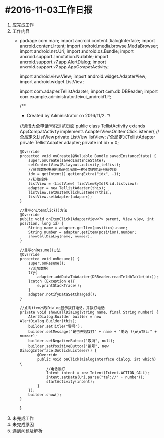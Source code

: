 #2016-11-03工作日报
===================

1. 应完成工作
2. 工作内容
      * package com.main;
        import android.content.DialogInterface;
        import android.content.Intent;
        import android.media.browse.MediaBrowser;
        import android.net.Uri;
        import android.os.Bundle;
        import android.support.annotation.Nullable;
        import android.support.v7.app.AlertDialog;
        import android.support.v7.app.AppCompatActivity;
        
        import android.view.View;
        import android.widget.AdapterView;
        import android.widget.ListView;
        
        import com.adapter.TellistAdapter;
        import com.db.DBReader;
        import com.example.administrator.feicui_android1.R;
        
        /**
         * Created by Administrator on 2016/11/2.
         */
        
        //通讯大全电话号码浏览页面
        public class TellistActivity extends AppCompatActivity implements AdapterView.OnItemClickListener{
            //全局定义ListView
            private ListView listView;
            //全局定义TellistAdapter
            private TellistAdapter adapter;
            private int idx = 0;
        
            @Override
            protected void onCreate(@Nullable Bundle savedInstanceState) {
                super.onCreate(savedInstanceState);
                setContentView(R.layout.activity_tellist);
                //获取数据用来判断是显示哪一种分类的电话号码列表
                idx = getIntent().getLongExtra("idx", -1);
                //初始控件
                listView = (ListView) findViewById(R.id.listview);
                adapter = new TellistAdapter(this);
                listView.setOnItemClickListener(this);
                listView.setAdapter(adapter);
            }
        
            //重写onItemClick()方法
            @Override
            public void onItemClick(AdapterView<?> parent, View view, int position, long id) {
                String name = adapter.getItem(position).name;
                String number = adapter.getItem(position).number;
                showCallDiaLog(name, number);
            }
        
            //重写onResume()方法
            @Override
            protected void onResume() {
                super.onResume();
                //添加数据
                try{
                    adapter.addDataToAdapter(DBReader.readTeldbTable(idx));
                }catch (Exception e){
                    e.printStackTrace();
                }
                adapter.notifyDataSetChanged();
            }
        
            //点击item出现Dialog显示拨打电话，并拨打电话
            private void showCallDiaLog(String name, final String number) {
                AlertDialog.Builder builder = new AlertDialog.Builder(this);
                builder.setTitle("警号");
                builder.setMessage("是否开始拨打" + name + "电话 ?\n\nTEL:" + number);
                builder.setNegativeButton("取消", null);
                builder.setPositiveButton("拨号", new DialogInterface.OnClickListener() {
                    @Override
                    public void onClick(DialogInterface dialog, int which) {
                        //电话拨打
                        Intent intent = new Intent(Intent.ACTION_CALL);
                        intent.setData(Uri.parse("tel://" + number));
                        startActivity(intent);
                    }
                });
                builder.show();
            }
        }
3. 未完成工作
4. 未完成原因
5. 遇到问题及解析
